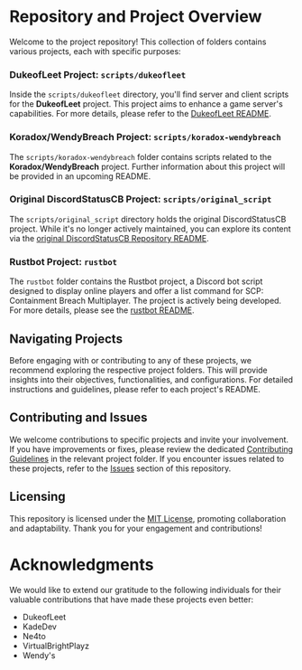 # Repository and Project Overview

Welcome to the project repository! This collection of folders contains various projects, each with specific purposes:

### DukeofLeet Project: `scripts/dukeofleet`

Inside the `scripts/dukeofleet` directory, you'll find server and client scripts for the **DukeofLeet** project. This project aims to enhance a game server's capabilities. For more details, please refer to the [DukeofLeet README](scripts/dukeofleet/README.md).

### Koradox/WendyBreach Project: `scripts/koradox-wendybreach`

The `scripts/koradox-wendybreach` folder contains scripts related to the **Koradox/WendyBreach** project. Further information about this project will be provided in an upcoming README.

### Original DiscordStatusCB Project: `scripts/original_script`

The `scripts/original_script` directory holds the original DiscordStatusCB project. While it's no longer actively maintained, you can explore its content via the [original DiscordStatusCB Repository README](scripts/original_script/README.md).

### Rustbot Project: `rustbot`

The `rustbot` folder contains the Rustbot project, a Discord bot script designed to display online players and offer a list command for SCP: Containment Breach Multiplayer. The project is actively being developed. For more details, please see the [rustbot README](rustbot/README.md).

## Navigating Projects

Before engaging with or contributing to any of these projects, we recommend exploring the respective project folders. This will provide insights into their objectives, functionalities, and configurations. For detailed instructions and guidelines, please refer to each project's README.

## Contributing and Issues

We welcome contributions to specific projects and invite your involvement. If you have improvements or fixes, please review the dedicated [Contributing Guidelines](CONTRIBUTING.md) in the relevant project folder. If you encounter issues related to these projects, refer to the [Issues](https://github.com/That1Guard/DiscordStatusCB/issues) section of this repository.

## Licensing

This repository is licensed under the [MIT License](LICENSE), promoting collaboration and adaptability. Thank you for your engagement and contributions!

# Acknowledgments

We would like to extend our gratitude to the following individuals for their valuable contributions that have made these projects even better:

- DukeofLeet
- KadeDev
- Ne4to
- VirtualBrightPlayz
- Wendy's